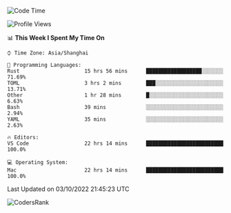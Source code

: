 <!--START_SECTION:waka-->
![Code Time](http://img.shields.io/badge/Code%20Time-1%2C701%20hrs%2016%20mins-blue)

![Profile Views](http://img.shields.io/badge/Profile%20Views-4-blue)

📊 **This Week I Spent My Time On** 

```text
⌚︎ Time Zone: Asia/Shanghai

💬 Programming Languages: 
Rust                     15 hrs 56 mins      ██████████████████░░░░░░░   71.69% 
TOML                     3 hrs 2 mins        ███░░░░░░░░░░░░░░░░░░░░░░   13.71% 
Other                    1 hr 28 mins        █░░░░░░░░░░░░░░░░░░░░░░░░   6.63% 
Bash                     39 mins             ░░░░░░░░░░░░░░░░░░░░░░░░░   2.94% 
YAML                     35 mins             ░░░░░░░░░░░░░░░░░░░░░░░░░   2.63%

🔥 Editors: 
VS Code                  22 hrs 14 mins      █████████████████████████   100.0%

💻 Operating System: 
Mac                      22 hrs 14 mins      █████████████████████████   100.0%

```


 Last Updated on 03/10/2022 21:45:23 UTC
<!--END_SECTION:waka-->

![CodersRank](https://cr-skills-chart-widget.azurewebsites.net/api/api?username=BugenZhao&padding=16&tooltip=true&branding=false&sort-by-score=true&skills=Rust%2C%20Swift%2C%20C%2C%20TypeScript%2C%20Java%2C%20Go%2C%20Dart%2C%20C%2B%2B%2C%20Python%2C%20Assembly%2C%20Shell%2C%20Kotlin)
